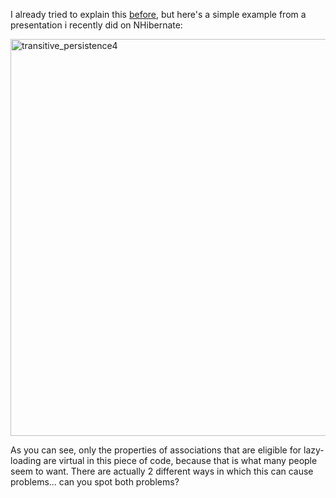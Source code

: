 I already tried to explain this <a href="http://davybrion.com/blog/2009/03/must-everything-be-virtual-with-nhibernate/">before</a>, but here's a simple example from a presentation i recently did on NHibernate:  

<img src="http://davybrion.com/blog/wp-content/uploads/2009/09/transitive_persistence41.png" alt="transitive_persistence4" title="transitive_persistence4" width="798" height="635" class="aligncenter size-full wp-image-1647" />

As you can see, only the properties of associations that are eligible for lazy-loading are virtual in this piece of code, because that is what many people seem to want.   There are actually 2 different ways in which this can cause problems...  can you spot both problems?